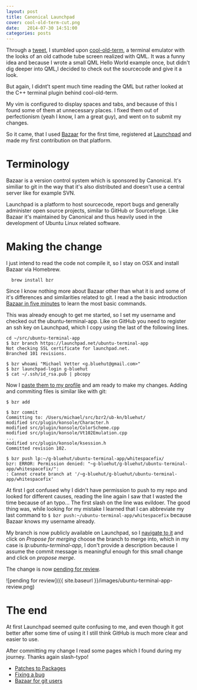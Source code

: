 ```yaml
---
layout: post
title: Canonical Launchpad
cover: cool-old-term-cut.png
date:   2014-07-30 14:51:00
categories: posts
---
```

Through a [tweet](https://twitter.com/nixcraft/statuses/494081428661870593), I stumbled upon [cool-old-term](https://github.com/Swordifish90/cool-old-term), a terminal emulator with the looks of an old cathode tube screen realized with QML.
It was a funny idea and because I wrote a small QML Hello World example once, but didn't dig deeper into QML,I decided to check out the sourcecode and give it a look.

But again, I didnt't spent much time reading the QML but rather looked at the C++ terminal plugin behind cool-old-term.

My vim is configured to display spaces and tabs, and because of this I found some of them at unnecessary places. I fixed them out of perfectionism (yeah I know, I am a great guy), and went on to submit my changes.

So it came, that I used [Bazaar](http://bazaar.canonical.com/en/) for the first time, registered at [Launchpad](https://launchpad.net/) and made my first contribution on that platform.

# Terminology #
Bazaar is a version control system which is sponsored by Canonical. It's similiar to git in the way that it's also distributed and doesn't use a central server like for example SVN.

Launchpad is a platform to host sourcecode, report bugs and generally administer open source projects, similar to GitHub or Sourceforge. Like Bazaar it's maintained by Canonical and thus heavily used in the development of Ubuntu Linux related software.

# Making the change #

I just intend to read the code not compile it, so I stay on OSX and install Bazaar via Homebrew.

```
  brew install bzr
```

Since I know nothing more about Bazaar other than what it is and some of it's differences and similarities related to git. I read a the basic introduction [Bazaar in five minutes](http://doc.bazaar.canonical.com/latest/en/mini-tutorial/) to learn the most basic commands.

This was already enough to get me started, so I set my username and checked out the ubuntu-terminal-app.
Like on GitHub you need to register an ssh key on Launchpad, which I copy using the last of the following lines.

```
cd ~/src/ubuntu-terminal-app
$ bzr branch https://launchpad.net/ubuntu-terminal-app
Not checking SSL certificate for launchpad.net.
Branched 101 revisions.

$ bzr whoami "Michael Vetter <g.bluehut@gmail.com>"
$ bzr launchpad-login g-bluehut
$ cat ~/.ssh/id_rsa.pub | pbcopy
```
Now I [paste them to my profile](https://launchpad.net/people/+me/+editsshkeys) and am ready to make my changes.
Adding and commiting files is similar like with git:

```
$ bzr add

$ bzr commit
Committing to: /Users/michael/src/bzr2/ub-kn/bluehut/
modified src/plugin/konsole/Character.h
modified src/plugin/konsole/ColorScheme.cpp
modified src/plugin/konsole/Vt102Emulation.cpp
...
modified src/plugin/konsole/ksession.h
Committed revision 102.

$ bzr push lp:~/g-bluehut/ubuntu-terminal-app/whitespacefix/
bzr: ERROR: Permission denied: "~g-bluehut/g-bluehut/ubuntu-terminal-app/whitespacefix/":
: Cannot create branch at '/~g-bluehut/g-bluehut/ubuntu-terminal-app/whitespacefix'
```

At first I got confused why I didn't have permission to push to my repo and looked for different causes, reading the line again I saw that I wasted the time because of an typo...
The first slash on the line was evildoer. The good thing was, while looking for my mistake I learned that I can abbreviate my last command to `$ bzr push:~/ubuntu-terminal-app/whitespacefix` because Bazaar knows my username already.

My branch is now publicly available on Launchpad, so I [navigate to it](https://code.launchpad.net/~g-bluehut/ubuntu-terminal-app/whitespacefix) and click on *Propose for merging* choose the branch to merge into, which in my case is *lp:ubuntu-terminal-app*, I don't provide a description because I assume the commit message is meaningful enough for this small change and click on *propose merge*.

The change is now [pending for review](https://code.launchpad.net/~g-bluehut/ubuntu-terminal-app/whitespacefix/+merge/228807).

![pending for review]({{ site.baseurl }}/images/ubuntu-terminal-app-review.png)

# The end #

At first Launchpad seemed quite confusing to me, and even though it got better after some time of using it I still think GitHub is much more clear and easier to use.

After committing my change I read some pages which I found during my journey. Thanks again slash-typo!

- [Patches to Packages](http://packaging.ubuntu.com/html/patches-to-packages.html)
- [Fixing a bug](http://packaging.ubuntu.com/html/fixing-a-bug.html)
- [Bazaar for git users](http://doc.bazaar.canonical.com/migration/en/survival/bzr-for-git-users.html)
